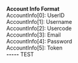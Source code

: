
**Account Info Format** <br /> 
AccountInfo[0]: UserID <br /> 
AccountInfo[1]: Username <br /> 
AccountInfo[2]: Usercode <br /> 
AccountInfo[3]: Email <br /> 
AccountInfo[4]: Password <br /> 
AccountInfo[5]: Token <br /> 
**-----**
TEST